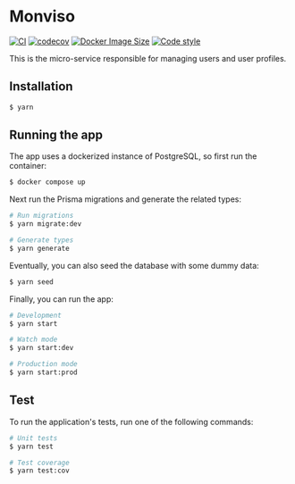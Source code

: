 # Monviso

[![CI](https://github.com/trayl-app/monviso/actions/workflows/ci.yml/badge.svg)](https://github.com/trayl-app/monviso/actions/workflows/ci.yml) [![codecov](https://codecov.io/gh/trayl-app/monviso/branch/main/graph/badge.svg?token=IY7HJQ1OYO)](https://codecov.io/gh/trayl-app/monviso) [![Docker Image Size](https://badgen.net/docker/size/trayl/monviso?icon=docker&label=image%20size)](https://hub.docker.com/r/trayl/monviso) [![Code style](https://badgen.net/badge/code%20style/airbnb%20%2B%20prettier/ff5a5f?icon=airbnb&cache=300)](https://github.com/airbnb/javascript)

This is the micro-service responsible for managing users and user profiles.

## Installation

```bash
$ yarn
```

## Running the app

The app uses a dockerized instance of PostgreSQL, so first run the container:

```bash
$ docker compose up
```

Next run the Prisma migrations and generate the related types:

```bash
# Run migrations
$ yarn migrate:dev

# Generate types
$ yarn generate
```

Eventually, you can also seed the database with some dummy data:

```bash
$ yarn seed
```

Finally, you can run the app:

```bash
# Development
$ yarn start

# Watch mode
$ yarn start:dev

# Production mode
$ yarn start:prod
```

## Test

To run the application's tests, run one of the following commands:

```bash
# Unit tests
$ yarn test

# Test coverage
$ yarn test:cov
```
